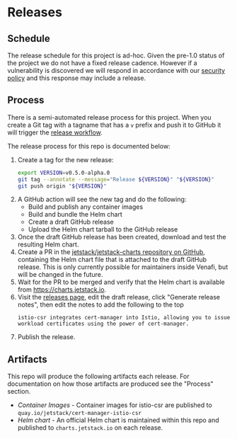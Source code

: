# Releases

## Schedule

The release schedule for this project is ad-hoc. Given the pre-1.0 status of the project we do not have a fixed release cadence. However if a vulnerability is discovered we will respond in accordance with our [security policy](https://github.com/cert-manager/community/blob/main/SECURITY.md) and this response may include a release.

## Process

There is a semi-automated release process for this project. When you create a Git tag with a tagname that has a `v` prefix and push it to GitHub it will trigger the [release workflow].

The release process for this repo is documented below:

1. Create a tag for the new release:
    ```sh
   export VERSION=v0.5.0-alpha.0
   git tag --annotate --message="Release ${VERSION}" "${VERSION}"
   git push origin "${VERSION}"
   ```
2. A GitHub action will see the new tag and do the following:
    - Build and publish any container images
    - Build and bundle the Helm chart
    - Create a draft GitHub release
    - Upload the Helm chart tarball to the GitHub release
3. Once the draft GitHub release has been created, download and test the resulting Helm chart.
4. Create a PR in the [jetstack/jetstack-charts repository on GitHub](https://github.com/jetstack/jetstack-charts), containing the Helm chart file that is attached to the draft GitHub release. This is only currently possible for maintainers inside Venafi, but will be changed in the future.
5. Wait for the PR to be merged and verify that the Helm chart is available from https://charts.jetstack.io.
6. Visit the [releases page], edit the draft release, click "Generate release notes", then edit the notes to add the following to the top
    ```
    istio-csr integrates cert-manager into Istio, allowing you to issue workload certificates using the power of cert-manager.
    ```
7. Publish the release.

## Artifacts

This repo will produce the following artifacts each release. For documentation on how those artifacts are produced see the "Process" section.

- *Container Images* - Container images for istio-csr are published to `quay.io/jetstack/cert-manager-istio-csr`
- *Helm chart* - An official Helm chart is maintained within this repo and published to `charts.jetstack.io` on each release.

[release workflow]: https://github.com/cert-manager/istio-csr/actions/workflows/release.yaml
[releases page]: https://github.com/cert-manager/istio-csr/releases
